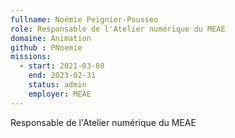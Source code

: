 ```yaml
---
fullname: Noémie Peignier-Pousseo
role: Responsable de l'Atelier numérique du MEAE
domaine: Animation
github : PNoemie 
missions:
  - start: 2021-03-08
    end: 2023-02-31
    status: admin
    employer: MEAE
---
```


Responsable de l'Atelier numérique du MEAE
